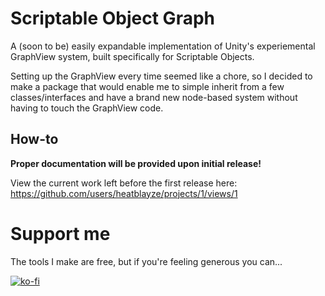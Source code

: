 # Scriptable Object Graph
A (soon to be) easily expandable implementation of Unity's experiemental GraphView system, built specifically for Scriptable Objects. 

Setting up the GraphView every time seemed like a chore, so I decided to make a package that would enable me to simple inherit from a few classes/interfaces and have a brand new node-based system without having to touch the GraphView code.

## How-to
**Proper documentation will be provided upon initial release!**

View the current work left before the first release here: 
https://github.com/users/heatblayze/projects/1/views/1

# Support me
The tools I make are free, but if you're feeling generous you can...

[![ko-fi](https://ko-fi.com/img/githubbutton_sm.svg)](https://ko-fi.com/C0C8EKRNY)
